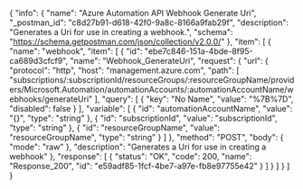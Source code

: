 {
  "info": {
    "name": "Azure Automation API Webhook Generate Uri",
    "_postman_id": "c8d27b91-d618-42f0-9a8c-8166a9fab29f",
    "description": "Generates a Uri for use in creating a webhook.",
    "schema": "https://schema.getpostman.com/json/collection/v2.0.0/"
  },
  "item": [
    {
      "name": "webhook",
      "item": [
        {
          "id": "ebe7c846-151a-4bde-8f95-ca689d3cfcf9",
          "name": "Webhook_GenerateUri",
          "request": {
            "url": {
              "protocol": "http",
              "host": "management.azure.com",
              "path": [
                "subscriptions/:subscriptionId/resourceGroups/:resourceGroupName/providers/Microsoft.Automation/automationAccounts/:automationAccountName/webhooks/generateUri"
              ],
              "query": [
                {
                  "key": "No Name",
                  "value": "%7B%7D",
                  "disabled": false
                }
              ],
              "variable": [
                {
                  "id": "automationAccountName",
                  "value": "{}",
                  "type": "string"
                },
                {
                  "id": "subscriptionId",
                  "value": "subscriptionId",
                  "type": "string"
                },
                {
                  "id": "resourceGroupName",
                  "value": "resourceGroupName",
                  "type": "string"
                }
              ]
            },
            "method": "POST",
            "body": {
              "mode": "raw"
            },
            "description": "Generates a Uri for use in creating a webhook"
          },
          "response": [
            {
              "status": "OK",
              "code": 200,
              "name": "Response_200",
              "id": "e59adf85-1fcf-4be7-a97e-fb8e97755e42"
            }
          ]
        }
      ]
    }
  ]
}